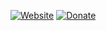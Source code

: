 [![Website](https://cdn.jsdelivr.net/npm/@intergrav/devins-badges@3/assets/cozy/documentation/website_vector.svg)](https://www.teunjojo.com)
[![Donate](https://cdn.jsdelivr.net/npm/@intergrav/devins-badges@3/assets/cozy/donate/generic-singular_vector.svg)](https://www.paypal.com/donate/?hosted_button_id=U9YA79HDTWTZW)
